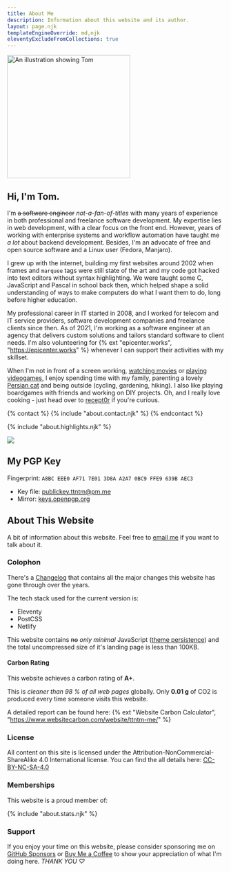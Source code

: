 ```yaml
---
title: About Me
description: Information about this website and its author.
layout: page.njk
templateEngineOverride: md,njk
eleventyExcludeFromCollections: true
---
```


<div class="flex flex-row justify-content-between align-items-center flex-wrap mb1">
  <div class="w25 w75m p1 mx-auto">
    <img class="img-fluid circle shadow u-photo" src="/img/ttntm.webp" alt="An illustration showing Tom" title="Yup, that could be me." width="285" height="285">
  </div>
  <div class="w75 w100m pl2-dsktp">
    <h2 class="h3">
      Hi, I'm Tom.
    </h2>
    <p class="p-note m0">
      I'm <s>a software engineer</s> <em>not-a-fan-of-titles</em> with many years of experience in both professional and freelance software development. My expertise lies in web development, with a clear focus on the front end. However, years of working with enterprise systems and workflow automation have taught me <em>a lot</em> about backend development. Besides, I'm an advocate of free and open source software and a Linux user (Fedora, Manjaro).
    </p>
  </div>
</div>

I grew up with the internet, building my first websites around 2002 when frames and `marquee` tags were still state of the art and my code got hacked into text editors without syntax highlighting. We were taught some C, JavaScript and Pascal in school back then, which helped shape a solid understanding of ways to make computers do what I want them to do, long before higher education.

My professional career in IT started in 2008, and I worked for telecom and IT service providers, software development companies and freelance clients since then. As of 2021, I'm working as a software engineer at an agency that delivers custom solutions and tailors standard software to client needs. I'm also volunteering for {% ext "epicenter.works", "https://epicenter.works" %} whenever I can support their activities with my skillset.

When I'm not in front of a screen working, <a href="https://watch3r.app" target="_blank">watching movies</a> or [playing videogames](/games/), I enjoy spending time with my family, parenting a lovely [Persian cat](#cat) and being outside (cycling, gardening, hiking). I also like playing boardgames with friends and working on DIY projects. Oh, and I really love cooking - just head over to <a href="https://recept0r.com" target="_blank">recept0r</a> if you're curious.

{% contact %}
  {% include "about.contact.njk" %}
{% endcontact %}

<div class="hr shadow mt2 mb2"></div>

{% include "about.highlights.njk" %}

<p id="cat" class="text-center mt2 mb0">
  <a href="https://pixelfed.social/alfithecat" rel="noopener" target="_blank" title="Meow!">
    <img class="mx-auto" src="/img/walking_cat.gif">
  </a>
</p>
<div class="hr shadow mb2" style="margin-top: 0;"></div>

## My PGP Key

Fingerprint: `A8BC EEE0 AF71 7E01 3D8A A2A7 0BC9 FFE9 639B AEC3`

- Key file: [publickey.ttntm@pm.me](/publickey.ttntm@pm.me-a8bceee0af717e013d8aa2a70bc9ffe9639baec3.asc)
- Mirror: <a href="https://keys.openpgp.org/vks/v1/by-fingerprint/A8BCEEE0AF717E013D8AA2A70BC9FFE9639BAEC3" rel="noopener" target="_blank">keys.openpgp.org</a>

<div id="license" class="hr shadow mt2 mb2"></div>

## About This Website

A bit of information about this website. Feel free to <a href="mailto:ttntm@pm.me?subject=About your website">email me</a> if you want to talk about it.

### Colophon

There's a [Changelog](/changelog/) that contains all the major changes this website has gone through over the years.

The tech stack used for the current version is:

- Eleventy
- PostCSS
- Netlify

This website contains <s>no</s> _only minimal_ JavaScript ([theme persistence](/blog/dark-mode/)) and the total uncompressed size of it's landing page is less than 100KB.

#### Carbon Rating

This website achieves a carbon rating of **A+**.

This is _cleaner than 98 % of all web pages_ globally.
Only **0.01 g** of CO2 is produced every time someone visits this website.

A detailed report can be found here: {% ext "Website Carbon Calculator", "https://www.websitecarbon.com/website/ttntm-me/" %}

### License

All content on this site is licensed under the Attribution-NonCommercial-ShareAlike 4.0 International license. You can find the all details here: <a href="https://creativecommons.org/licenses/by-nc-sa/4.0/deed.en" rel="noopener" target="_blank">CC-BY-NC-SA-4.0</a>

### Memberships

This website is a proud member of:

{% include "about.stats.njk" %}

### Support

If you enjoy your time on this website, please consider sponsoring me on <a href="https://github.com/sponsors/ttntm/" target="_blank" rel="noopener">GitHub Sponsors</a> or <a href="https://www.buymeacoffee.com/ttntm" target="_blank" rel="noopener">Buy Me a Coffee</a> to show your appreciation of what I'm doing here. _THANK YOU &#9825;_
